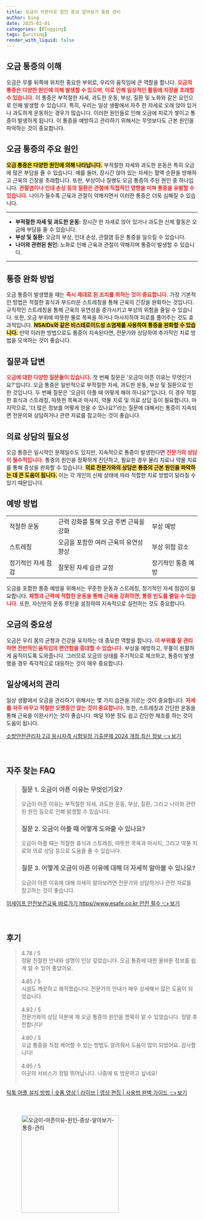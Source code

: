 ```yaml
---
title: 오금이 아픈이유 원인 증상 알아보기 통증 관리
author: bing
date: 2025-02-01
categories: [Blogging]
tags: [writing]
render_with_liquid: false
---
```



<h2 id='오금 통증의 이해'>오금 통증의 이해</h2>

<p>오금은 무릎 뒤쪽에 위치한 중요한 부위로, 우리의 움직임에 큰 역할을 합니다. <b><span style="color: #ee2323;">오금의 통증은 다양한 원인에 의해 발생할 수 있으며, 이로 인해 일상적인 활동에 지장을 초래할 수 있습니다.</span></b> 이 통증은 부적절한 자세, 과도한 운동, 부상, 질환 및 노화와 같은 요인으로 인해 발생할 수 있습니다. 특히, 우리는 일상 생활에서 자주 한 자세로 오래 앉아 있거나 과도하게 운동하는 경우가 많습니다. 이러한 원인들로 인해 오금에 피로가 쌓이고 통증이 발생하게 됩니다. 이 통증을 예방하고 관리하기 위해서는 무엇보다도 근본 원인을 파악하는 것이 중요합니다.</p>

<h2 id='오금 통증의 주요 원인'>오금 통증의 주요 원인</h2>

<p><b><span style="background-color: #ffe066;">오금 통증은 다양한 원인에 의해 나타납니다.</span></b> 부적절한 자세와 과도한 운동은 특히 오금에 많은 부담을 줄 수 있습니다. 예를 들어, 장시간 앉아 있는 자세는 혈액 순환을 방해하고 근육의 긴장을 초래합니다. 또한, 부상이나 질병도 오금 통증의 주된 원인 중 하나입니다. <b><span style="color: #ee2323;">관절염이나 인대 손상 등의 질환은 관절에 직접적인 영향을 미쳐 통증을 유발할 수 있습니다.</span></b> 나이가 들수록 근육과 관절이 약해지면서 이러한 통증은 더욱 심해질 수 있습니다.</p>

<hr />

<ul>
    <li><b>부적절한 자세 및 과도한 운동:</b> 장시간 한 자세로 앉아 있거나 과도한 신체 활동은 오금에 부담을 줄 수 있습니다.</li>
    <li><b>부상 및 질환:</b> 오금의 부상, 인대 손상, 관절염 등은 통증을 일으킬 수 있습니다.</li>
    <li><b>나이와 관련된 원인:</b> 노화로 인해 근육과 관절이 약해지며 통증이 발생할 수 있습니다.</li>
</ul>

<hr />

<h2 id='통증 완화 방법'>통증 완화 방법</h2>

<p>오금 통증이 발생했을 때는 <b><span style="color: #ee2323;">즉시 제대로 된 조치를 취하는 것이 중요합니다.</span></b> 가장 기본적인 방법은 적절한 휴식과 부드러운 스트레칭을 통해 근육의 긴장을 완화하는 것입니다. 규칙적인 스트레칭을 통해 근육의 유연성을 증가시키고 부상의 위험을 줄일 수 있습니다. 또한, 오금 부위에 따뜻한 물로 목욕을 하거나 마사지하여 피로를 풀어주는 것도 효과적입니다. <b><span style="background-color: #ffe066;">NSAIDs와 같은 비스테로이드성 소염제를 사용하여 통증을 완화할 수 있습니다.</span></b> 만약 이러한 방법으로도 통증이 지속된다면, 전문가와 상담하여 추가적인 치료 방법을 모색하는 것이 좋습니다.</p>

<h2 id='질문과 답변'>질문과 답변</h2>

<p><b><span style="color: #ee2323;">오금에 대한 다양한 질문들이 있습니다.</span></b> 첫 번째 질문은 '오금이 아픈 이유는 무엇인가요?'입니다. 오금 통증은 일반적으로 부적절한 자세, 과도한 운동, 부상 및 질환으로 인한 것입니다. 두 번째 질문은 '오금이 아플 때 어떻게 해야 하나요?'입니다. 이 경우 적절한 휴식과 스트레칭, 따뜻한 목욕과 마사지, 약물 치료 및 의료 상담 등이 필요합니다. 마지막으로, '더 많은 정보를 어떻게 얻을 수 있나요?'라는 질문에 대해서는 통증이 지속되면 전문의와 상담하거나 관련 자료를 참고하는 것이 좋습니다.</p>

<h2 id='의료 상담의 필요성'>의료 상담의 필요성</h2>

<p>오금 통증은 일시적인 문제일수도 있지만, 지속적으로 통증이 발생한다면 <b><span style="color: #ee2323;">전문가의 상담이 필수적입니다.</span></b> 통증의 원인을 정확하게 진단하고, 필요한 경우 물리 치료나 약물 치료를 통해 증상을 완화할 수 있습니다. <b><span style="background-color: #ffe066;">의료 전문가와의 상담은 통증의 근본 원인을 파악하는 데 큰 도움이 됩니다.</span></b> 이는 각 개인의 신체 상태에 따라 적합한 치료 방법이 달라질 수 있기 때문입니다.</p>

<h2 id='예방 방법'>예방 방법</h2>

<table>
    <tr>
        <td>적절한 운동</td>
        <td>근력 강화를 통해 오금 주변 근육을 강화</td>
        <td>부상 예방</td>
    </tr>
    <tr>
        <td>스트레칭</td>
        <td>오금을 포함한 여러 근육의 유연성 향상</td>
        <td>부상 위험 감소</td>
    </tr>
    <tr>
        <td>정기적인 자세 점검</td>
        <td>잘못된 자세 습관 교정</td>
        <td>장기적인 통증 예방</td>
    </tr>
</table>

<p>오금을 포함한 통증 예방을 위해서는 꾸준한 운동과 스트레칭, 정기적인 자세 점검이 필요합니다. <b><span style="color: #ee2323;">체형과 근력에 적합한 운동을 통해 근육을 강화하면, 통증 빈도를 줄일 수 있습니다.</span></b> 또한, 자신만의 운동 루틴을 설정하여 지속적으로 실천하는 것도 중요합니다.</p>

<h2 id='오금의 중요성'>오금의 중요성</h2>

<p>오금은 우리 몸의 균형과 건강을 유지하는 데 중요한 역할을 합니다. <b><span style="color: #ee2323;">이 부위를 잘 관리하면 전반적인 움직임의 편안함을 증대할 수 있습니다.</span></b> 부상을 예방하고, 무릎이 원활하게 움직이도록 도와줍니다. 그러므로 오금의 상태를 주기적으로 체크하고, 통증이 발생했을 경우 즉각적으로 대응하는 것이 매우 중요합니다.</p>

<h2 id='일상에서의 관리'>일상에서의 관리</h2>

<p>일상 생활에서 오금을 관리하기 위해서는 몇 가지 습관을 기르는 것이 중요합니다. <b><span style="color: #ee2323;">자세를 자주 바꾸고 적절한 오랫동안 앉는 것이 중요합니다.</span></b> 또한, 스트레칭과 간단한 운동을 통해 근육을 이완시키는 것이 좋습니다. 매일 10분 정도 쉽고 간단한 체조를 하는 것이 도움이 됩니다.</p>


<p><a class="click-button" title="소방안전관리자 2급 응시자격 시험일정 기출문제 2024 개정 최신 정보" href="https://aptwhite.github.io/posts/%EC%86%8C%EB%B0%A9%EC%95%88%EC%A0%84%EA%B4%80%EB%A6%AC%EC%9E%90-2%EA%B8%89-%EC%9D%91%EC%8B%9C%EC%9E%90%EA%B2%A9-%EC%8B%9C%ED%97%98%EC%9D%BC%EC%A0%95-%EA%B8%B0%EC%B6%9C%EB%AC%B8%EC%A0%9C-2024-%EA%B0%9C%EC%A0%95-%EC%B5%9C%EC%8B%A0-%EC%A0%95%EB%B3%B4/" rel="dofollow">소방안전관리자 2급 응시자격 시험일정 기출문제 2024 개정 최신 정보 👈 보기</a></p><br>
<h2 id='자주_찾는_FAQ'>자주 찾는 FAQ</h2>
<div itemscope="" itemtype="https://schema.org/FAQPage"> 
<blockquote> 
<div itemscope="" itemprop="mainEntity" itemtype="https://schema.org/Question"> 
<h3 itemprop="name">질문 1. 오금이 아픈 이유는 무엇인가요?</h3> 
<div itemscope="" itemprop="acceptedAnswer" itemtype="https://schema.org/Answer"> 
<span itemprop="text"> 
<p>오금이 아픈 이유는 부적절한 자세, 과도한 운동, 부상, 질환, 그리고 나이와 관련된 원인 등으로 인해 발생할 수 있습니다.</p> 
</span> 
</div> 
</div> 

<div itemscope="" itemprop="mainEntity" itemtype="https://schema.org/Question"> 
<h3 itemprop="name">질문 2. 오금이 아플 때 어떻게 도와줄 수 있나요?</h3> 
<div itemscope="" itemprop="acceptedAnswer" itemtype="https://schema.org/Answer"> 
<span itemprop="text"> 
<p>오금이 아플 때는 적절한 휴식과 스트레칭, 따뜻한 목욕과 마사지, 그리고 약물 치료와 의료 상담 등으로 도움을 줄 수 있습니다.</p> 
</span> 
</div> 
</div> 

<div itemscope="" itemprop="mainEntity" itemtype="https://schema.org/Question"> 
<h3 itemprop="name">질문 3. 어떻게 오금이 아픈 이유에 대해 더 자세히 알아볼 수 있나요?</h3> 
<div itemscope="" itemprop="acceptedAnswer" itemtype="https://schema.org/Answer"> 
<span itemprop="text"> 
<p>오금이 아픈 이유에 대해 자세히 알아보려면 전문가와 상담하거나 관련 자료를 참고하는 것이 좋습니다.</p> 
</span> 
</div> 
</div> 
</blockquote> 
</div>
<p><a class="click-button" title="이세이프 안전보건교육 바로가기 https//www.esafe.co.kr 안전 필수" href="https://aptwhite.github.io/posts/%EC%9D%B4%EC%84%B8%EC%9D%B4%ED%94%84-%EC%95%88%EC%A0%84%EB%B3%B4%EA%B1%B4%EA%B5%90%EC%9C%A1-%EB%B0%94%EB%A1%9C%EA%B0%80%EA%B8%B0-httpswww.esafe.co.kr-%EC%95%88%EC%A0%84-%ED%95%84%EC%88%98/" rel="dofollow">이세이프 안전보건교육 바로가기 https//www.esafe.co.kr 안전 필수 👈 보기</a></p><br>
<h2 id='후기'>후기</h2>
<div itemscope itemtype="https://schema.org/Product">
  <blockquote>
  <div itemprop="review" itemscope itemtype="https://schema.org/Review">
      <div itemprop="reviewRating" itemscope itemtype="https://schema.org/Rating"> <span itemprop="ratingValue">4.78</span> / <span itemprop="bestRating">5</span> </div>
      <span itemprop="reviewBody">정말 친절한 안내와 설명이 인상 깊었습니다. 오금 통증에 대한 올바른 정보를 쉽게 알 수 있어 좋았어요.</span>
  </div>
  <br>
  <div itemprop="review" itemscope itemtype="https://schema.org/Review">
      <div itemprop="reviewRating" itemscope itemtype="https://schema.org/Rating"> <span itemprop="ratingValue">4.85</span> / <span itemprop="bestRating">5</span> </div>
      <span itemprop="reviewBody">시설도 깨끗하고 쾌적했습니다. 전문가의 안내가 매우 상세해서 많은 도움이 되었습니다.</span>
  </div>
  <br>
  <div itemprop="review" itemscope itemtype="https://schema.org/Review">
      <div itemprop="reviewRating" itemscope itemtype="https://schema.org/Rating"> <span itemprop="ratingValue">4.92</span> / <span itemprop="bestRating">5</span> </div>
      <span itemprop="reviewBody">전문가와의 상담 덕분에 제 오금 통증의 원인을 명확히 알 수 있었습니다. 정말 추천합니다!</span>
  </div>
  <br>
  <div itemprop="review" itemscope itemtype="https://schema.org/Review">
      <div itemprop="reviewRating" itemscope itemtype="https://schema.org/Rating"> <span itemprop="ratingValue">4.80</span> / <span itemprop="bestRating">5</span> </div>
      <span itemprop="reviewBody">오금 통증을 직접 케어할 수 있는 방법도 알려줘서 도움이 많이 되었어요. 감사합니다!</span>
  </div>
  <br>
  <div itemprop="review" itemscope itemtype="https://schema.org/Review">
      <div itemprop="reviewRating" itemscope itemtype="https://schema.org/Rating"> <span itemprop="ratingValue">4.95</span> / <span itemprop="bestRating">5</span> </div>
      <span itemprop="reviewBody">이곳의 서비스가 정말 뛰어납니다. 나중에 또 방문하고 싶네요!</span>
  </div>
  <br>
  </blockquote>
</div>
<p><a class="click-button" title="틱톡 어플 설치 방법 | 숏폼 영상 | 라이브 | 영상 편집 | 사용법 완벽 가이드" href="https://aptwhite.github.io/posts/%ED%8B%B1%ED%86%A1-%EC%96%B4%ED%94%8C-%EC%84%A4%EC%B9%98-%EB%B0%A9%EB%B2%95-%EC%88%8F%ED%8F%BC-%EC%98%81%EC%83%81-%EB%9D%BC%EC%9D%B4%EB%B8%8C-%EC%98%81%EC%83%81-%ED%8E%B8%EC%A7%91-%EC%82%AC%EC%9A%A9%EB%B2%95-%EC%99%84%EB%B2%BD-%EA%B0%80%EC%9D%B4%EB%93%9C/" rel="dofollow">틱톡 어플 설치 방법 | 숏폼 영상 | 라이브 | 영상 편집 | 사용법 완벽 가이드 👈 보기</a></p><br>
<figure class="image"><img src="https://aptwhite.github.io/assets/img/thumbnail/오금이-아픈이유-원인-증상-알아보기-통증-관리.webp" alt="오금이-아픈이유-원인-증상-알아보기-통증-관리" width="256" height="256"></figure>